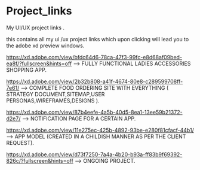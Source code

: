 # Project_links
My UI/UX project links .

this contains all my ui /ux project links which upon clicking will lead you to the adobe xd preview windows.

https://xd.adobe.com/view/bfdc64d6-78ca-47f3-99fc-e8d68af09bed-ea8f/?fullscreen&hints=off        --> FULLY FUNCTIONAL LADIES ACCESSORIES SHOPPING APP.

https://xd.adobe.com/view/2b32b808-a41f-4674-80e8-c289599708ff-7e61/       --> COMPLETE FOOD ORDERING SITE WITH EVERYTHING ( STRATEGY DOCUMENT,SITEMAP,USER PERSONAS,WIREFRAMES,DESIGNS ).

https://xd.adobe.com/view/87b4eefe-4a5b-40d5-8ea1-13ee59b21372-d2e7/       --> NOTIFICATION PAGE FOR A CERTAIN APP.

https://xd.adobe.com/view/11e275ec-425b-4892-93be-e280f81cfacf-44b1/       --> APP MODEL (CREATED IN A CHILDISH MANNER AS PER THE CLIENT REQUEST).

https://xd.adobe.com/view/d73f7250-7a4a-4b20-b93a-ff83b9f69392-826c/?fullscreen&hints=off     --> ONGOING PROJECT.
